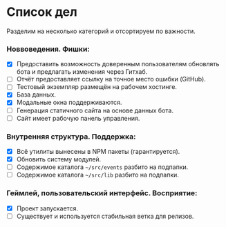 # Список дел
Разделим на несколько категорий и отсортируем по важности.


### Новвоведения. Фишки:  
- [x] Предоставить возможность доверенным пользователям обновлять бота и предлагать изменения через Гитхаб.  
- [ ] Отчёт предоставляет ссылку на точное место ошибки (GitHub).
- [ ] Тестовый экземпляр размещён на рабочем хостинге.
- [x] База данных.
- [x] Модальные окна поддерживаются.
- [ ] Генерация статичного сайта на основе данных бота.
- [ ] Сайт имеет рабочую панель управления.

### Внутренняя структура. Поддержка:
- [x] Всё утилиты вынесены в NPM пакеты (гарантируется).
- [x] Обновить систему модулей.
- [ ] Содержимое каталога `~/src/events` разбито на подпапки.
- [ ] Содержимое каталога `~/src/lib` разбито на подпапки.

### Геймлей, пользовательский интерфейс. Восприятие:
- [x] Проект запускается.
- [ ] Существует и используется стабильная ветка для релизов.